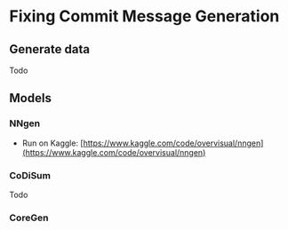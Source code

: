 # Fixing Commit Message Generation

## Generate data
  Todo

## Models

### NNgen
* Run on Kaggle: [https://www.kaggle.com/code/overvisual/nngen](https://www.kaggle.com/code/overvisual/nngen)

### CoDiSum
Todo

### CoreGen
